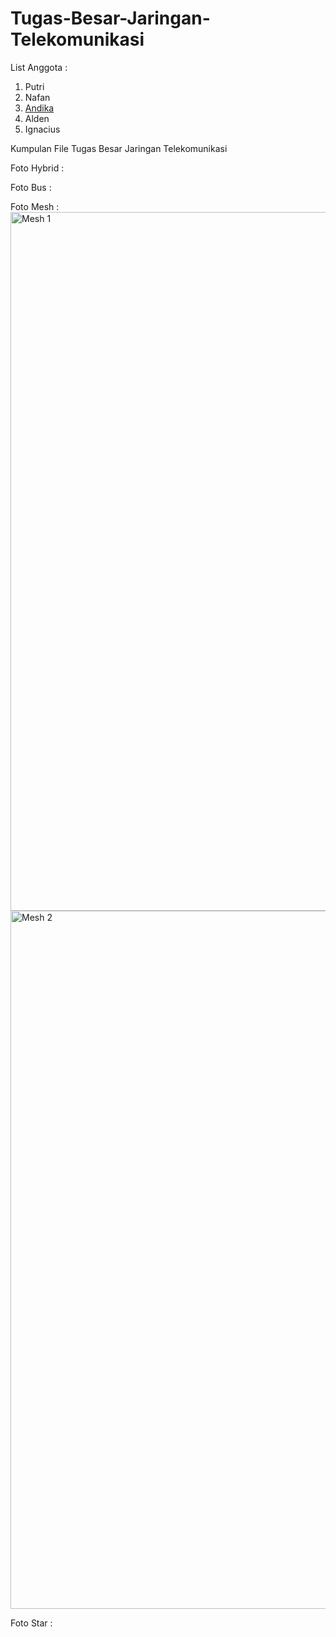 # Tugas-Besar-Jaringan-Telekomunikasi
List Anggota :
1. Putri 
2. Nafan
3. [Andika](https://www.instagram.com/andikanaufand/)
4. Alden
5. Ignacius

Kumpulan File Tugas Besar Jaringan Telekomunikasi

Foto Hybrid :

Foto Bus :

Foto Mesh :
<img width="1118" alt="Mesh 1" src="https://user-images.githubusercontent.com/85392066/138109188-98aad05d-0754-40ef-a2e9-be28cb5a3e87.png">
<img width="1117" alt="Mesh 2" src="https://user-images.githubusercontent.com/85392066/138109201-c22870fa-5a5c-46fa-afd8-761eae713549.png">

Foto Star :
